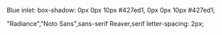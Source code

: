 Blue inlet:
    box-shadow: 0px 0px 10px #427ed1, 0px 0px 10px #427ed1;


"Radiance","Noto Sans",sans-serif
Reaver,serif
    letter-spacing: 2px;
